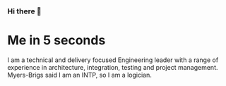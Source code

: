 ### Hi there 👋

# Me in 5 seconds
I am a technical and delivery focused Engineering leader with a range of experience in architecture, integration, testing and project management. Myers-Brigs said I am an INTP, so I am a logician.



<!--
**nthirion/nthirion** is a ✨ _special_ ✨ repository because its `README.md` (this file) appears on your GitHub profile.

Here are some ideas to get you started:

- 🔭 I’m currently working on ...
- 🌱 I’m currently learning ...
- 👯 I’m looking to collaborate on ...
- 🤔 I’m looking for help with ...
- 💬 Ask me about ...
- 📫 How to reach me: ...
- 😄 Pronouns: ...
- ⚡ Fun fact: ...
-->
